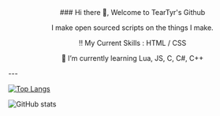 <div align="center">
### Hi there 👋, Welcome to TearTyr's Github

I make open sourced scripts on the things I make.

‼️ My Current Skills : HTML / CSS 

🌱 I’m currently learning Lua, JS, C, C#, C++ 
</div>
---

[![Top Langs](https://github-readme-stats.vercel.app/api/top-langs/?username=TearTyr)](https://github.com/anuraghazra/github-readme-stats)

![GitHub stats](https://github-readme-stats.vercel.app/api?username=TearTyr&show_icons=true&count_private=true)  
